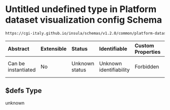 # Untitled undefined type in Platform dataset visualization config Schema

```txt
https://cgi-italy.github.io/insula/schemas/v1.2.0/common/platform-dataset-visualization-config.schema.json#/$defs
```



| Abstract            | Extensible | Status         | Identifiable            | Custom Properties | Additional Properties | Access Restrictions | Defined In                                                                                                                                     |
| :------------------ | :--------- | :------------- | :---------------------- | :---------------- | :-------------------- | :------------------ | :--------------------------------------------------------------------------------------------------------------------------------------------- |
| Can be instantiated | No         | Unknown status | Unknown identifiability | Forbidden         | Allowed               | none                | [platform-dataset-visualization-config.schema.json\*](schemas/common/platform-dataset-visualization-config.schema.json) |

## $defs Type

unknown
